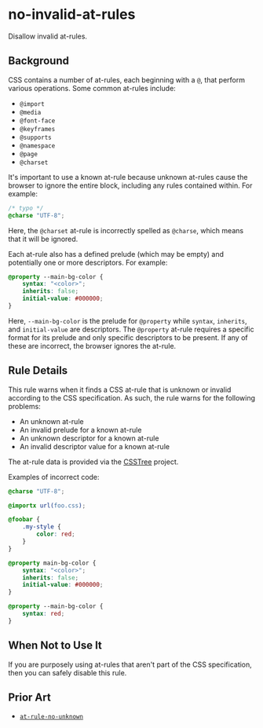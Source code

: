 # no-invalid-at-rules

Disallow invalid at-rules.

## Background

CSS contains a number of at-rules, each beginning with a `@`, that perform various operations. Some common at-rules include:

-   `@import`
-   `@media`
-   `@font-face`
-   `@keyframes`
-   `@supports`
-   `@namespace`
-   `@page`
-   `@charset`

It's important to use a known at-rule because unknown at-rules cause the browser to ignore the entire block, including any rules contained within. For example:

```css
/* typo */
@charse "UTF-8";
```

Here, the `@charset` at-rule is incorrectly spelled as `@charse`, which means that it will be ignored.

Each at-rule also has a defined prelude (which may be empty) and potentially one or more descriptors. For example:

```css
@property --main-bg-color {
	syntax: "<color>";
	inherits: false;
	initial-value: #000000;
}
```

Here, `--main-bg-color` is the prelude for `@property` while `syntax`, `inherits`, and `initial-value` are descriptors. The `@property` at-rule requires a specific format for its prelude and only specific descriptors to be present. If any of these are incorrect, the browser ignores the at-rule.

## Rule Details

This rule warns when it finds a CSS at-rule that is unknown or invalid according to the CSS specification. As such, the rule warns for the following problems:

-   An unknown at-rule
-   An invalid prelude for a known at-rule
-   An unknown descriptor for a known at-rule
-   An invalid descriptor value for a known at-rule

The at-rule data is provided via the [CSSTree](https://github.com/csstree/csstree) project.

Examples of incorrect code:

```css
@charse "UTF-8";

@importx url(foo.css);

@foobar {
	.my-style {
		color: red;
	}
}

@property main-bg-color {
	syntax: "<color>";
	inherits: false;
	initial-value: #000000;
}

@property --main-bg-color {
	syntax: red;
}
```

## When Not to Use It

If you are purposely using at-rules that aren't part of the CSS specification, then you can safely disable this rule.

## Prior Art

-   [`at-rule-no-unknown`](https://stylelint.io/user-guide/rules/at-rule-no-unknown)
